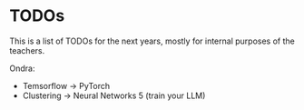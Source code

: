# TODOs
This is a list of TODOs for the next years, mostly for internal purposes of the teachers.
  
Ondra:
- Temsorflow -> PyTorch
- Clustering -> Neural Networks 5 (train your LLM)
